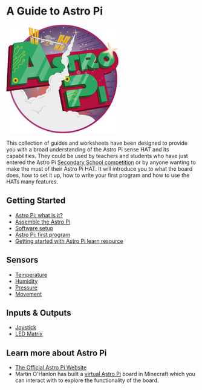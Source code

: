 # A Guide to Astro Pi

![Astro Pi Logo](images/Astro_Pi_Logo_WEB.png)

This collection of guides and worksheets have been designed to provide you with a broad understanding of the Astro Pi sense HAT and its capabilities. They could be used by teachers and students who have just entered the Astro Pi [Secondary School competition](http://astro-pi.org/secondary-school-competition/) or by anyone wanting to make the most of their Astro Pi HAT. It will introduce you to what the board does, how to set it up, how to write your first program and how to use the HATs many features. 

## Getting Started

- [Astro Pi: what is it?](board.md)
- [Assemble the Astro Pi](assemble.md)
- [Software setup](software.md)
- [Astro Pi: first program](program.md)
- [Getting started with Astro Pi learn resource](http://raspberrypi.org/resources/learn/getting-started-with-astro-pi)

## Sensors

- [Temperature](sensors/temperature.md)
- [Humidity](sensors/humidity.md)
- [Pressure](sensors/pressure.md)
- [Movement](sensors/movement.md)

## Inputs & Outputs
- [Joystick](inputs-outputs/joystick.md)
- [LED Matrix](inputs-outputs/led-matrix.md)

## Learn more about Astro Pi

- [The Official Astro Pi Website](http://astro-pi.org/)
- Martin O'Hanlon has built a [virtual Astro Pi](http://www.stuffaboutcode.com/2015/05/interactive-minecraft-astro-pi.html) board in Minecraft which you can interact with to explore the functionality of the board. 



